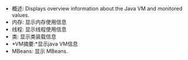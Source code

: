 - 概述: Displays overview information about the Java VM and monitored values.
- 内存: 显示内存使用信息
- 线程: 显示线程使用信息
- 类: 显示类装载信息
- *VM摘要:*显示java VM信息
-  MBeans: 显示 MBeans.